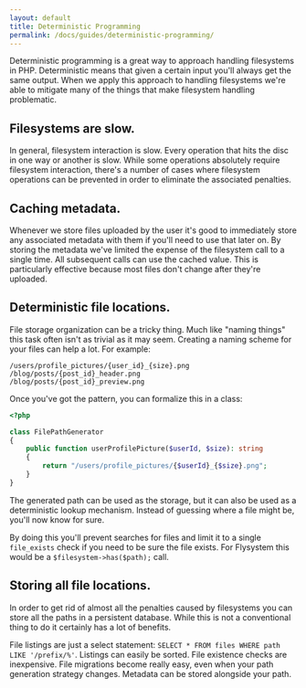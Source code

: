```yaml
---
layout: default
title: Deterministic Programming
permalink: /docs/guides/deterministic-programming/
---
```


Deterministic programming is a great way to approach handling filesystems
in PHP. Deterministic means that given a certain input you'll always get
the same output. When we apply this approach to handling filesystems we're
able to mitigate many of the things that make filesystem handling
problematic.

## Filesystems are slow.

In general, filesystem interaction is slow. Every operation that
hits the disc in one way or another is slow. While some operations absolutely
require filesystem interaction, there's a number of cases where filesystem
operations can be prevented in order to eliminate the associated penalties.

## Caching metadata.

Whenever we store files uploaded by the user it's good to immediately store
any associated metadata with them if you'll need to use that later on. By storing
the metadata we've limited the expense of the filesystem call to a single time.
All subsequent calls can use the cached value. This is particularly effective
because most files don't change after they're uploaded.

## Deterministic file locations.

File storage organization can be a tricky thing. Much like "naming things" this
task often isn't as trivial as it may seem. Creating a naming scheme for your
files can help a lot. For example:

```text
/users/profile_pictures/{user_id}_{size}.png
/blog/posts/{post_id}_header.png
/blog/posts/{post_id}_preview.png
```

Once you've got the pattern, you can formalize this in a class:

```php
<?php

class FilePathGenerator
{
    public function userProfilePicture($userId, $size): string
    {
        return "/users/profile_pictures/{$userId}_{$size}.png";
    }
}
```

The generated path can be used as the storage, but it can also
be used as a deterministic lookup mechanism. Instead of guessing
where a file might be, you'll now know for sure.

By doing this you'll prevent searches for files and limit it to
a single `file_exists` check if you need to be sure the file exists.
For Flysystem this would be a `$filesystem->has($path);` call.

## Storing all file locations.

In order to get rid of almost all the penalties caused by filesystems
you can store all the paths in a persistent database. While this is
not a conventional thing to do it certainly has a lot of benefits.

File listings are just a select statement:  `SELECT * FROM files WHERE path LIKE '/prefix/%'`.
Listings can easily be sorted. File existence checks are inexpensive.
File migrations become really easy, even when your path generation
strategy changes. Metadata can be stored alongside your path.
